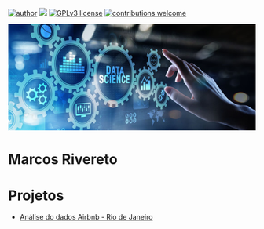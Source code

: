 [![author](https://img.shields.io/badge/author-mrivereto-red.svg)](https://www.linkedin.com/in/marcosrivereto) [![](https://img.shields.io/badge/python-3.7+-blue.svg)](https://www.python.org/downloads/release/python-365/) [![GPLv3 license](https://img.shields.io/badge/License-GPLv3-blue.svg)](http://perso.crans.org/besson/LICENSE.html) [![contributions welcome](https://img.shields.io/badge/contributions-welcome-brightgreen.svg?style=flat)](https://github.com/mrivereto/Data-Science-Portfolio/issues)

<p align="center">
  <img src="ds.jpeg" >
</p>

# Marcos Rivereto

# Projetos
- [Análise do dados Airbnb - Rio de Janeiro](https://github.com/mrivereto/DS-Analise-Airbnb-RJ)
